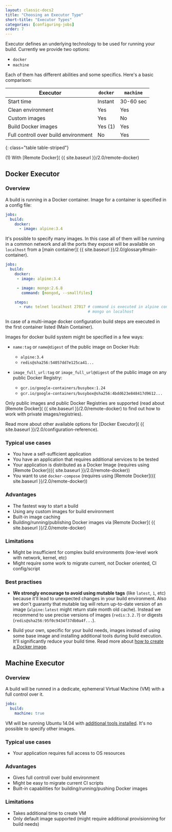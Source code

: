 ```yaml
---
layout: classic-docs2
title: "Choosing an Executor Type"
short-title: "Executor Types"
categories: [configuring-jobs]
order: 7
---
```


Executor defines an underlying technology to be used for running your build. Currently we provide two options:
 * `docker`
 * `machine`

Each of them has different abilities and some specifics. Here's a basic comparison:

 Executor | `docker` | `machine`
----------|----------|----------
 Start time | Instant | 30-60 sec
 Clean environment | Yes | Yes
 Custom images | Yes | No
 Build Docker images | Yes (1) | Yes
 Full controll over build environment | No | Yes
{: class="table table-striped"}

(1) With [Remote Docker]( {{ site.baseurl }}/2.0/remote-docker)

## Docker Executor

### Overview
A build is running in a Docker container. Image for a container is specified in a config file:

``` YAML
jobs:
  build:
    docker:
      - image: alpine:3.4
```

It's possible to specify many images. In this case all of them will be running in a common network and all the ports they expose will be available on `localhost` from a [main container]( {{ site.baseurl }}/2.0/glossary#main-container).

``` YAML
jobs:
  build:
    docker:
     - image: alpine:3.4

     - image: mongo:2.6.8
       command: [mongod, --smallfiles]

    steps:
      - run: telnet localhost 27017 # command is executed in alpine container and can access
                                    # mongo on localhost
```

In case of a multi-image docker configuration build steps are executed in the first container listed (Main Container).

Images for docker build system might be specified in a few ways:
 * `name:tag` or `name@digest` of the public image on Docker Hub:
   * `alpine:3.4`
   * `redis@sha256:54057dd7e125ca41...`

 * `image_full_url:tag` or `image_full_url@digest` of the public image on any public Docker Registry:
   * `gcr.io/google-containers/busybox:1.24`
   * `gcr.io/google-containers/busybox@sha256:4bdd623e848417d9612...`


Only public images and public Docker Registries are supported (read about [Remote Docker]( {{ site.baseurl }}/2.0/remote-docker) to find out how to work with private images/registries).

Read more about other available options for [Docker Executor]( {{ site.baseurl }}/2.0/configuration-reference).

### Typical use cases
* You have a self-sufficient application
* You have an application that requires additional services to be tested
* Your application is distributed as a Docker Image (requires using [Remote Docker]({{ site.baseurl }}/2.0/remote-docker))
* You want to use `docker-compose` (requires using [Remote Docker]({{ site.baseurl }}/2.0/remote-docker))

### Advantages
* The fastest way to start a build
* Using any custom images for build environment
* Built-in image caching
* Building/running/publishing Docker images via [Remote Docker]( {{ site.baseurl }}/2.0/remote-docker)

### Limitations
* Might be insufficient for complex build environments (low-level work with network, kernel, etc)
* Might require some work to migrate current, not Docker oriented, CI config/script

### Best practises
* **We strongly encourage to avoid using mutable tags** (like `latest`, `1`, etc) because it'll lead to unexpected changes in your build environment. Also we don't guaranty that mutable tag will return up-to-date version of an image (`alpine:latest` might return stale month old cache). Instead we recommend to use precise versions of images (`redis:3.2.7`) or digests (`redis@sha256:95f0c9434f37db0a4f...`).

* Build your own, specific for your build needs, images instead of using some base image and installing additional tools during build execution. It'll significantly reduce your build time. Read more about [how to create a Docker image](TBD).

## Machine Executor

### Overview
A build will be runned in a dedicate, ephemeral Virtual Machine (VM) with a full control over it.

``` YAML
jobs:
  build:
    machine: true
```

VM will be running Ubuntu 14.04 with [additional tools installed](TBD). It's no possible to specify other images.

### Typical use cases
* Your application requires full access to OS resources

### Advantages
* Gives full controll over build environment
* Might be easy to migrate current CI scripts
* Built-in capabilities for building/running/pushing Docker images

### Limitations
* Takes additional time to create VM
* Only default image supported (might require additional provisionning for build needs)
